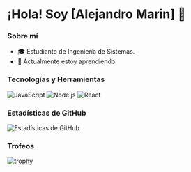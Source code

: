 # ¡Hola! Soy [Alejandro Marin] 👋

### Sobre mí
- 🎓 Estudiante de Ingeniería de Sistemas.
- 🌱 Actualmente estoy aprendiendo 

### Tecnologías y Herramientas
![JavaScript](https://img.shields.io/badge/-JavaScript-black?style=flat-square&logo=javascript)
![Node.js](https://img.shields.io/badge/-Node.js-black?style=flat-square&logo=node.js)
![React](https://img.shields.io/badge/-React-black?style=flat-square&logo=react)

### Estadísticas de GitHub
![Estadísticas de GitHub](https://github-readme-stats.vercel.app/api?username=tu-usuario&show_icons=true&theme=radical)

### Trofeos
[![trophy](https://github-profile-trophy.vercel.app/?username=tu-usuario)](https://github.com/ryo-ma/github-profile-trophy)
